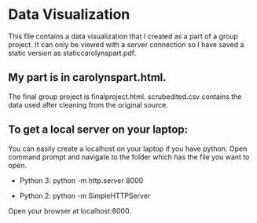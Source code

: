 # Data Visualization

This file contains a data visualization that I created as a part of a group project. It can only be viewed with a server connection so I have saved a static version as staticcarolynspart.pdf. 


## My part is in carolynspart.html.
The final group project is finalproject.html.
scrubedited.csv contains the data used after cleaning from the original source. 


## To get a local server on your laptop:
You can easily create a localhost on your laptop if you have python. Open command prompt and navigate to the folder which has the file you want to open. 

- Python 3:
python -m http.server 8000

- Python 2:
python -m SimpleHTTPServer

Open your browser at localhost:8000.

